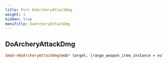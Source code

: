 ```yaml
---
title: Perl DoArcheryAttackDmg
weight: 1
hidden: true
menuTitle: DoArcheryAttackDmg
---
```

## DoArcheryAttackDmg
```perl
$mob->DoArcheryAttackDmg(mob* target, [range_weapon_item_instance = nullptr], [ammo_item_instance = nullptr], uint16 weapon_damage, int16 chance_mod, int16 focus)
```